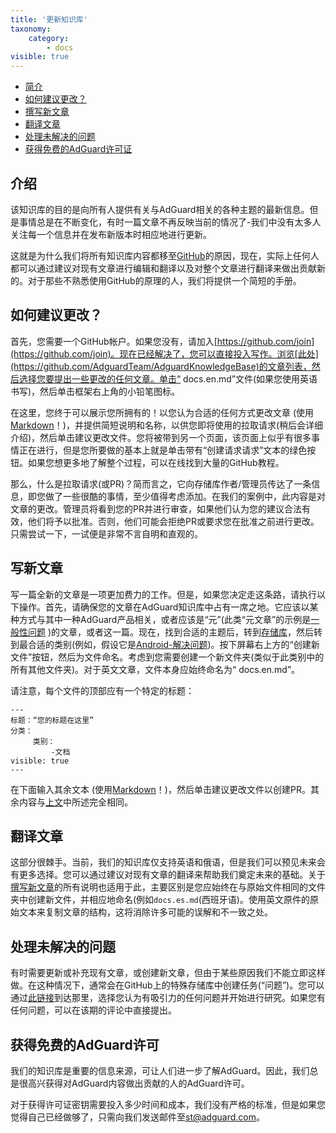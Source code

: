 ```yaml
---
title: '更新知识库'
taxonomy:
    category:
        - docs
visible: true
---
```


* [简介](#introduction)
* [如何建议更改？](#suggest-change)
* [撰写新文章](#new-article)
* [翻译文章](#translator)
* [处理未解决的问题](#issues)
* [获得免费的AdGuard许可证](#license)

<a name="introduction"></a>

## 介绍

该知识库的目的是向所有人提供有关与AdGuard相关的各种主题的最新信息。但是事情总是在不断变化，有时一篇文章不再反映当前的情况了-我们中没有太多人关注每一个信息并在发布新版本时相应地进行更新。

这就是为什么我们将所有知识库内容都移至[GitHub](https://github.com/AdguardTeam/AdguardKnowledgeBase/)的原因，现在，实际上任何人都可以通过建议对现有文章进行编辑和翻译以及对整个文章进行翻译来做出贡献新的。对于那些不熟悉使用GitHub的原理的人，我们将提供一个简短的手册。

<a name="suggest-change"></a>

## 如何建议更改？

首先，您需要一个GitHub帐户。如果您没有，请加入[https://github.com/join](https://github.com/join)。现在已经解决了，您可以直接投入写作。浏览[此处](https://github.com/AdguardTeam/AdguardKnowledgeBase)的文章列表，然后选择您要提出一些更改的任何文章。单击“ docs.en.md”文件(如果您使用英语书写)，然后单击框架右上角的小铅笔图标。

在这里，您终于可以展示您所拥有的！以您认为合适的任何方式更改文章 (使用[Markdown](https://github.com/LewisVo/Markdown-Tutorial)！)，并提供简短说明和名称，以供您即将使用的拉取请求(稍后会详细介绍)，然后单击建议更改文件。您将被带到另一个页面，该页面上似乎有很多事情正在进行，但是您所要做的基本上就是单击带有“创建请求请求”文本的绿色按钮。如果您想更多地了解整个过程，可以在线找到大量的GitHub教程。

那么，什么是拉取请求(或PR)？简而言之，它向存储库作者/管理员传达了一条信息，即您做了一些很酷的事情，至少值得考虑添加。在我们的案例中，此内容是对文章的更改。管理员将看到您的PR并进行审查，如果他们认为您的建议合法有效，他们将予以批准。否则，他们可能会拒绝PR或要求您在批准之前进行更改。只需尝试一下，一试便是非常不言自明和直观的。

<a name="new-article"></a>

## 写新文章

写一篇全新的文章是一项更加费力的工作。但是，如果您决定走这条路，请执行以下操作。首先，请确保您的文章在AdGuard知识库中占有一席之地。它应该以某种方式与其中一种AdGuard产品相关，或者应该是“元”(此类“元文章”的示例是[一般性问题](https://kb.adguard.com/en) )的文章，或者这一篇。现在，找到合适的主题后，转到[存储库](https://github.com/AdguardTeam/AdguardKnowledgeBase)，然后转到最合适的类别(例如，假设它是[Android-解决问题](https://github.com/AdguardTeam/AdguardKnowledgeBase/tree/master/05.android/06.solving-problems))。按下屏幕右上方的“创建新文件”按钮，然后为文件命名。考虑到您需要创建一个新文件夹(类似于此类别中的所有其他文件夹)。对于英文文章，文件本身应始终命名为“ docs.en.md”。

请注意，每个文件的顶部应有一个特定的标题：

```
---
标题：“您的标题在这里”
分类：
     类别：
         -文档
visible: true
---
```
在下面输入其余文本 (使用[Markdown](https://github.com/LewisVo/Markdown-Tutorial)！)，然后单击建议更改文件以创建PR。其余内容与[上文](#suggest-change)中所述完全相同。

<a name="translator"></a>

## 翻译文章

这部分很棘手。当前，我们的知识库仅支持英语和俄语，但是我们可以预见未来会有更多选择。您可以通过建议对现有文章的翻译来帮助我们奠定未来的基础。关于[撰写新文章](#new-article)的所有说明也适用于此，主要区别是您应始终在与原始文件相同的文件夹中创建新文件，并相应地命名(例如`docs.es.md`(西班牙语)。使用英文原件的原始文本来复制文章的结构，这将消除许多可能的误解和不一致之处。

<a name="issues"></a>

## 处理未解决的问题

有时需要更新或补充现有文章，或创建新文章，但由于某些原因我们不能立即这样做。在这种情况下，通常会在GitHub上的特殊存储库中创建任务(“问题”)。您可以通过[此链接](https://github.com/AdguardTeam/AdguardKnowledgeBase/issues/)到达那里，选择您认为有吸引力的任何问题并开始进行研究。如果您有任何问题，可以在该期的评论中直接提出。

<a name="license"></a>

## 获得免费的AdGuard许可

我们的知识库是重要的信息来源，可让人们进一步了解AdGuard。因此，我们总是很高兴获得对AdGuard内容做出贡献的人的AdGuard许可。

对于获得许可证密钥需要投入多少时间和成本，我们没有严格的标准，但是如果您觉得自己已经做够了，只需向我们发送邮件至[st@adguard.com](mailto:st@adguard.com)。
